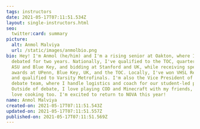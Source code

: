 ```yaml
---
tags: instructors
date: 2021-05-17T07:11:51.534Z
layout: single-instructors.html
seo:
  twitter:card: summary
picture:
  alt: Anmol Malviya
  url: /static/images/anmolbio.png
bio: Hey! I'm Anmol (he/him) and I'm a rising senior at Oakton, where I've
  debated for two years. Nationally, I've qualified to the TOC, quarterfinalling
  ASU and Blue Key, and bidding at Stanford and UK, while receiving speaker
  awards at UPenn, Blue Key, UK, and the TOC. Locally, I've won VHSL Regionals
  and qualified to Varsity Metrofinals. I'm also the Vice President of Oakton's
  debate team, where I handle logistics and coach for our student-led program.
  Outside of debate, I love playing COD and Minecraft with my friends, and I
  love cooking too. I'm excited to return to NOVA this year!
name: Anmol Malviya
created-on: 2021-05-17T07:11:51.543Z
updated-on: 2021-05-17T07:11:51.557Z
published-on: 2021-05-17T07:11:51.569Z
---
```

